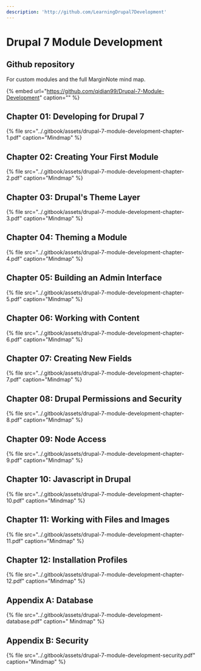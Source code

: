 ```yaml
---
description: 'http://github.com/LearningDrupal7Development'
---
```


# Drupal 7 Module Development

## Github repository

For custom modules and the full MarginNote mind map.

{% embed url="https://github.com/qidian99/Drupal-7-Module-Development" caption="" %}

## Chapter 01: Developing for Drupal 7

{% file src="../.gitbook/assets/drupal-7-module-development-chapter-1.pdf" caption="Mindmap" %}

## Chapter 02: Creating Your First Module

{% file src="../.gitbook/assets/drupal-7-module-development-chapter-2.pdf" caption="Mindmap" %}

## Chapter 03: Drupal's Theme Layer

{% file src="../.gitbook/assets/drupal-7-module-development-chapter-3.pdf" caption="Mindmap" %}

## Chapter 04: Theming a Module

{% file src="../.gitbook/assets/drupal-7-module-development-chapter-4.pdf" caption="Mindmap" %}

## Chapter 05: Building an Admin Interface

{% file src="../.gitbook/assets/drupal-7-module-development-chapter-5.pdf" caption="Mindmap" %}

## Chapter 06: Working with Content

{% file src="../.gitbook/assets/drupal-7-module-development-chapter-6.pdf" caption="Mindmap" %}

## Chapter 07: Creating New Fields

{% file src="../.gitbook/assets/drupal-7-module-development-chapter-7.pdf" caption="Mindmap" %}

## Chapter 08: Drupal Permissions and Security

{% file src="../.gitbook/assets/drupal-7-module-development-chapter-8.pdf" caption="Mindmap" %}

## Chapter 09: Node Access

{% file src="../.gitbook/assets/drupal-7-module-development-chapter-9.pdf" caption="Mindmap" %}

## Chapter 10: Javascript in Drupal

{% file src="../.gitbook/assets/drupal-7-module-development-chapter-10.pdf" caption="Mindmap" %}

## Chapter 11: Working with Files and Images

{% file src="../.gitbook/assets/drupal-7-module-development-chapter-11.pdf" caption="Mindmap" %}

## Chapter 12: Installation Profiles

{% file src="../.gitbook/assets/drupal-7-module-development-chapter-12.pdf" caption="Mindmap" %}

## Appendix A: Database

{% file src="../.gitbook/assets/drupal-7-module-development-database.pdf" caption=" Mindmap" %}

## Appendix B: Security

{% file src="../.gitbook/assets/drupal-7-module-development-security.pdf" caption="Mindmap" %}

